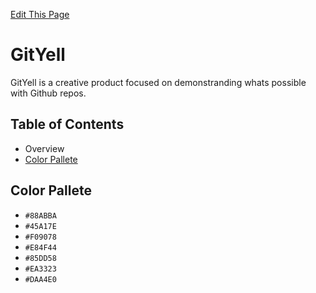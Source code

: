 [Edit This Page](https://github.com/karsonenns/GitYell/edit/main/README.md)


# GitYell

GitYell is a creative product focused on demonstranding whats possible with Github repos.


## Table of Contents

* Overview
* [Color Pallete](#color-pallete)



## Color Pallete
* `#88ABBA`
* `#45A17E`
* `#F09078`
* `#E84F44`
* `#85DD58`
* `#EA3323`
* `#DAA4E0`

